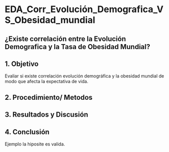# EDA_Corr_Evolución_Demografica_VS_Obesidad_mundial

## **¿Existe correlación entre la Evolución Demografica y la Tasa de Obesidad Mundial?**

## 1. Objetivo

Evaliar si existe correlación evolución demográfica y la obesidad mundial de modo que afecta la expectativa de vida.

## 2. Procedimiento/ Metodos

## 3. Resultados y Discusión

## 4. Conclusión

Ejemplo la hiposite es valida.
